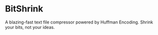 # BitShrink
A blazing-fast text file compressor powered by Huffman Encoding. Shrink your bits, not your ideas.
